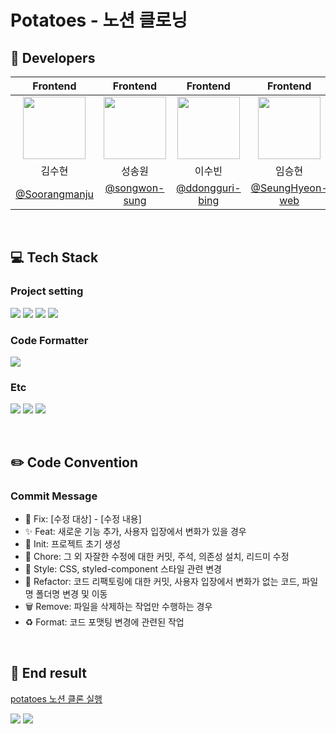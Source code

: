 # Potatoes - 노션 클로닝

## 🥔 Developers
|Frontend|Frontend|Frontend|Frontend|Frontend|Frontend| 
|:----:|:----:|:----:|:----:|:----:|:----:|
|<img src="https://avatars.githubusercontent.com/u/100946922?v=4"  width="100"/> | <img src="https://github.com/user-attachments/assets/3415d086-0fc2-4221-a5f5-0ec93a658dfe"  width="100"/> | <img src="https://github.com/user-attachments/assets/f9b8f38f-6989-4017-95a7-e65b0a655c3d"  width="100"/> | <img src="https://github.com/user-attachments/assets/07fff285-0d00-49a5-9a49-587f9bce95ad"  width="100"/> | <img src="https://github.com/user-attachments/assets/9168006a-f84c-4fb9-a343-0ce95bce8a13"  width="100"/> | <img src="https://github.com/user-attachments/assets/2cb6874c-dbf9-499d-bcb0-6f3de778948d"  width="100"/> |
|김수현|성송원|이수빈|임승현|한승연|현용재|
|[@Soorangmanju](https://github.com/Soorangmanju)|[@songwon-sung](https://github.com/songwon-sung)|[@ddongguri-bing](https://github.com/ddongguri-bing)|[@SeungHyeon-web](https://github.com/SeungHyeon-web)|[@tiffanyhansy](https://github.com/tiffanyhansy)|[@YongJaeHyun](https://github.com/YongJaeHyun)|

<br/>

## 💻 Tech Stack
### Project setting
  
  <img src="https://img.shields.io/badge/npm-CB3837?style=for-the-badge&logo=npm&logoColor=white"> <img src="https://img.shields.io/badge/HTML-E34F26?style=for-the-badge&logo=html5&logoColor=white"> <img src="https://img.shields.io/badge/CSS-1572B6?style=for-the-badge&logo=css3&logoColor=white"> <img src="https://img.shields.io/badge/JavaScript-F7DF1E?style=for-the-badge&logo=javascript&logoColor=black">

### Code Formatter

  <img src="https://img.shields.io/badge/prettier-F7B93E?style=for-the-badge&logo=prettier&logoColor=black">


### Etc
  <img src="https://img.shields.io/badge/notion-000000?style=for-the-badge&logo=notion&logoColor=white"> <img src="https://img.shields.io/badge/slack-4A154B?style=for-the-badge&logo=slack&logoColor=white"> <img src="https://img.shields.io/badge/github-181717?style=for-the-badge&logo=github&logoColor=white">

<br/>

## ✏️ Code Convention 
### Commit Message
- 🚨 Fix: [수정 대상] - [수정 내용]
- ✨ Feat: 새로운 기능 추가, 사용자 입장에서 변화가 있을 경우
- 🎉 Init: 프로젝트 초기 생성
- 📝 Chore: 그 외 자잘한 수정에 대한 커밋, 주석, 의존성 설치, 리드미 수정
- 💄 Style: CSS, styled-component 스타일 관련 변경
- 🔨 Refactor: 코드 리팩토링에 대한 커밋, 사용자 입장에서 변화가 없는 코드, 파일명 폴더명 변경 및 이동 
- 🗑️ Remove: 파일을 삭제하는 작업만 수행하는 경우
- ♻️ Format: 코드 포맷팅 변경에 관련된 작업

<br/>

## 🏅 End result 

[potatoes 노션 클론 실행](https://ddongguri-bing.github.io/Potatoes/) 


<img src="https://github.com/user-attachments/assets/9ec8e780-8fee-4d4f-8da1-f2154d25c245"/>
<img src="https://github.com/user-attachments/assets/369ef549-1462-4f26-b990-a04ec1208c13"/>